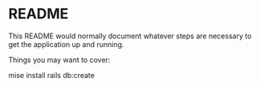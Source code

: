 # README

This README would normally document whatever steps are necessary to get the
application up and running.

Things you may want to cover:

mise install
rails db:create
